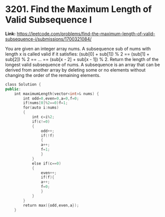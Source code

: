 # 3201. Find the Maximum Length of Valid Subsequence I

**Link:** https://leetcode.com/problems/find-the-maximum-length-of-valid-subsequence-i/submissions/1700321084/

You are given an integer array nums. A subsequence sub of nums with length x is called valid if it satisfies: (sub[0] + sub[1]) % 2 == (sub[1] + sub[2]) % 2 == ... == (sub[x - 2] + sub[x - 1]) % 2. Return the length of the longest valid subsequence of nums. A subsequence is an array that can be derived from another array by deleting some or no elements without changing the order of the remaining elements.

```cpp
class Solution {
public:
    int maximumLength(vector<int>& nums) {
        int odd=0,even=0,a=0,f=0;
        if(nums[0]%2==0)f=1;
        for(auto i:nums)
        {
            int c=i%2;
            if(c!=0)
            {
                odd++;
                if(!f)
                {
                a++;
                f=1;
                }
            }
            else if(c==0)
            {
                even++;
                if(f){
                a++;
                f=0;
                }
            }
        }
        return max({odd,even,a});
    }
```
